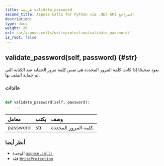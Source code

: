 ```yaml
---
title: طريقة validate_password
second_title: Aspose.Cells for Python via .NET API المراجع
description:
type: docs
weight: 20
url: /ar/aspose.cells/writeprotection/validate_password/
is_root: false
---
```

##  validate_password(self, password) {#str}
يعود صحيحًا إذا كانت كلمة المرور المحددة هي نفس كلمة مرور الحماية ضد الكتابة التي تم حماية الملف بها.


###  عائدات




```python

def validate_password(self, password):
    ...
```


| معامل| يكتب| وصف|
| :- | :- | :- |
| password | str | كلمة المرور المحددة.|



###  أنظر أيضا
* الوحدة [`aspose.cells`](../../)
* فئة [`WriteProtection`](/cells/python-net/ar/aspose.cells/writeprotection)
